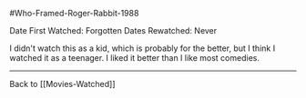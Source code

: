 #Who-Framed-Roger-Rabbit-1988

Date First Watched:  Forgotten
Dates Rewatched:  Never

I didn't watch this as a kid, which is probably for the better, but I think I watched it as a teenager.  I liked it better than I like most comedies.

---
Back to [[Movies-Watched]]